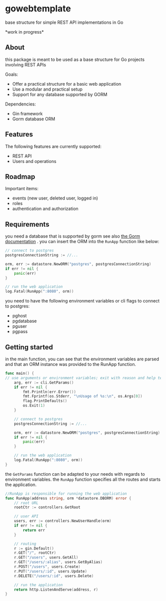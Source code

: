 # gowebtemplate
base structure for simple REST API implementations in Go

\*work in progress\*

## About
this package is meant to be used as a base structure for Go projects involving REST APIs

Goals:
* Offer a practical structure for a basic web application
* Use a modular and practical setup
* Support for any database supported by GORM

Dependencies:
* Gin framework
* Gorm database ORM

## Features
The following features are currently supported:
* REST API
* Users and operations

## Roadmap
Important items:
* events (new user, deleted user, logged in)
* roles
* authentication and authorization

## Requirements
you need a database that is supported by gorm see also [the Gorm documentation](https://gorm/io) . you can insert the ORM into the `RunApp` function like below:

```go
// connect to postgres
postgresConnectionString := //...

orm, err := datastore.NewORM("postgres", postgresConnectionString)
if err != nil {
    panic(err)
}

// run the web application
log.Fatal(RunApp(":8080", orm))
```

you need to have the following environment variables or cli flags to connect to postgres:
* pghost
* pgdatabase
* pguser
* pgpass

## Getting started
in the main function, you can see that the environment variables are parsed and that an ORM instance was provided to the RunApp function.


```go
func main() {
// use arguments or environment variables; exit with reason and help text
	arg, err := cli.GetParams()
	if err != nil {
		fmt.Println(err.Error())
		fmt.Fprintf(os.Stderr, "\nUsage of %s:\n", os.Args[0])
		flag.PrintDefaults()
		os.Exit(1)
	}

	// connect to postgres
	postgresConnectionString := //...

	orm, err := datastore.NewORM("postgres", postgresConnectionString)
	if err != nil {
		panic(err)
	}

	// run the web application
    log.Fatal(RunApp(":8080", orm))
}
```

the `GetParams` function can be adapted to your needs with regards to environment variables. the `RunApp` function specifies all the routes and starts the application.

```go
//RunApp is responsible for running the web application
func RunApp(address string, orm *datastore.DBORM) error {
	// root URL
	rootCtr := controllers.GetRoot

	// user API
	users, err := controllers.NewUserHandle(orm)
	if err != nil {
		return err
	}

	// routing
	r := gin.Default()
	r.GET("/", rootCtr)
	r.GET("/users", users.GetAll)
	r.GET("/users/:alias", users.GetByAlias)
	r.POST("/users", users.Create)
	r.PUT("/users/:id", users.Update)
	r.DELETE("/users/:id", users.Delete)

	// run the application
	return http.ListenAndServe(address, r)
}
```
